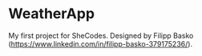 # WeatherApp

My first project for SheCodes.
Designed by Filipp Basko (https://www.linkedin.com/in/filipp-basko-379175236/).
